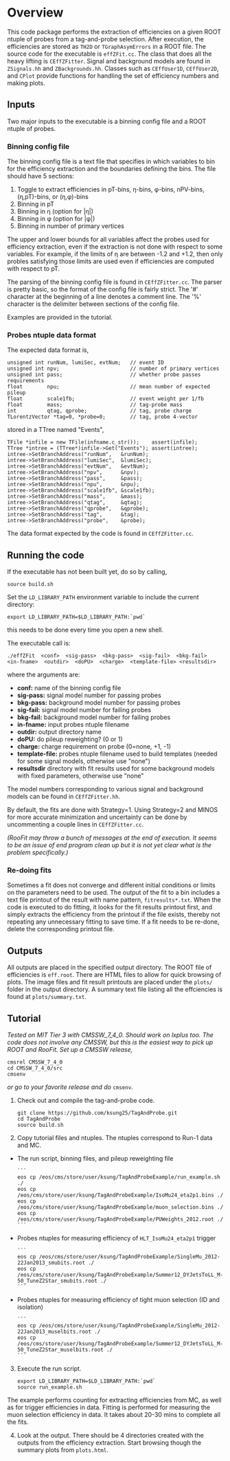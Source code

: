 # Overview
This code package performs the extraction of efficiencies on a given ROOT ntuple of probes from a tag-and-probe selection. After execution, the efficiencies are stored as `TH2D` or `TGraphAsymErrors` in a ROOT file. The source code for the executable is `effZFit.cc`. The class that does all the heavy lifting is `CEffZFitter`. Signal and background models are found in `ZSignals.hh` and `ZBackgrounds.hh`. Classes such as `CEffUser1D`, `CEffUser2D`, and `CPlot` provide functions for handling the set of efficiency numbers and making plots.


## Inputs
Two major inputs to the executable is a binning config file and a ROOT ntuple of probes.


### Binning config file
The binning config file is a text file that specifies in which variables to bin for the efficiency extraction and the boundaries defining the bins. The file should have 5 sections:

1. Toggle to extract efficiencies in pT-bins, &eta;-bins, &phi;-bins, nPV-bins, (&eta;,pT)-bins, or (&eta;,&phi;)-bins
2. Binning in pT
3. Binning in &eta; (option for |&eta;|)
4. Binning in &phi; (option for |&phi;|)
5. Binning in number of primary vertices

The upper and lower bounds for all variables affect the probes used for efficiency extraction, even if the extraction is not done with respect to some variables. For example, if the limits of &eta; are between -1.2 and +1.2, then only probles satisfying those limits are used even if efficiencies are computed with respect to pT.

The parsing of the binning config file is found in `CEffZFitter.cc`. The parser is pretty basic, so the format of the config file is fairly strict. The '\#' character at the beginning of a line denotes a comment line. The '%' character is the delimiter between sections of the config file.

Examples are provided in the tutorial.


### Probes ntuple data format
The expected data format is,
```
unsigned int runNum, lumiSec, evtNum;   // event ID
unsigned int npv;                       // number of primary vertices
unsigned int pass;                      // whether probe passes requirements
float        npu;                       // mean number of expected pileup
float        scale1fb;                  // event weight per 1/fb
float        mass;                      // tag-probe mass
int          qtag, qprobe;              // tag, probe charge
TLorentzVector *tag=0, *probe=0;        // tag, probe 4-vector
```
stored in a TTree named "Events",
```
TFile *infile = new TFile(infname.c_str());    assert(infile);
TTree *intree = (TTree*)infile->Get("Events"); assert(intree);
intree->SetBranchAddress("runNum",   &runNum);
intree->SetBranchAddress("lumiSec",  &lumiSec);
intree->SetBranchAddress("evtNum",   &evtNum);
intree->SetBranchAddress("npv",      &npv);
intree->SetBranchAddress("pass",     &pass);
intree->SetBranchAddress("npu",      &npu);
intree->SetBranchAddress("scale1fb", &scale1fb);
intree->SetBranchAddress("mass",     &mass);
intree->SetBranchAddress("qtag",     &qtag);
intree->SetBranchAddress("qprobe",   &qprobe);
intree->SetBranchAddress("tag",      &tag);
intree->SetBranchAddress("probe",    &probe);
```

The data format expected by the code is found in `CEffZFitter.cc`.


## Running the code
If the executable has not been built yet, do so by calling,
```
source build.sh
```

Set the `LD_LIBRARY_PATH` environment variable to include the current directory:
```
export LD_LIBRARY_PATH=$LD_LIBRARY_PATH:`pwd`
```
this needs to be done every time you open a new shell.

The executable call is:
```
./effZFit  <conf>  <sig-pass>  <bkg-pass>  <sig-fail>  <bkg-fail>  <in-fname>  <outdir>  <doPU>  <charge>  <template-file> <resultsdir>
```

where the arguments are:
- **conf:** name of the binning config file
- **sig-pass:** signal model number for passing probes
- **bkg-pass:** background model number for passing probes
- **sig-fail:** signal model number for failing probes
- **bkg-fail:** background model number for failing probes
- **in-fname:** input probes ntuple filename
- **outdir:** output directory name
- **doPU:** do pileup reweighting? (0 or 1)
- **charge:** charge requirement on probe (0=none, +1, -1)
- **template-file:** probes ntuple filename used to build templates (needed for some signal models, otherwise use "none")
- **resultsdir** directory with fit results used for some background models with fixed parameters, otherwise use "none"

The model numbers corresponding to various signal and background models can be found in `CEffZFitter.hh`.

By default, the fits are done with Strategy=1. Using Strategy=2 and MINOS for more accurate minimization and uncertainty can be done by uncommenting a couple lines in `CEffZFitter.cc`.

*(RooFit may throw a bunch of messages at the end of execution. It seems to be an issue of end program clean up but it is not yet clear what is the problem specifically.)*

### Re-doing fits
Sometimes a fit does not converge and different initial conditions or limits on the parameters need to be used. The output of the fit to a bin includes a text file printout of the result with name pattern, `fitresults*.txt`. When the code is executed to do fitting, it looks for the fit results printout first, and simply extracts the efficiency from the printout if the file exists, thereby not repeating any unnecessary fitting to save time. If a fit needs to be re-done, delete the corresponding printout file.


## Outputs
All outputs are placed in the specified output directory. The ROOT file of efficiencies is `eff.root`. There are HTML files to allow for quick browsing of plots. The image files and fit result printouts are placed under the `plots/` folder in the output directory. A summary text file listing all the effciencies is found at `plots/summary.txt`.


## Tutorial
*Tested on MIT Tier 3 with CMSSW_7_4_0. Should work on lxplus too. The code does not involve any CMSSW, but this is the easiest way to pick up ROOT and RooFit. Set up a CMSSW release,*
```
cmsrel CMSSW_7_4_0
cd CMSSW_7_4_0/src
cmsenv
```
*or go to your favorite release and do* `cmsenv`.


1. Check out and compile the tag-and-probe code.
    ```
    git clone https://github.com/ksung25/TagAndProbe.git
    cd TagAndProbe
    source build.sh
    ```

2. Copy tutorial files and ntuples. The ntuples correspond to Run-1 data and MC.
  * The run script, binning files, and pileup reweighting file

        ```
        eos cp /eos/cms/store/user/ksung/TagAndProbeExample/run_example.sh ./
        eos cp /eos/cms/store/user/ksung/TagAndProbeExample/IsoMu24_eta2p1.bins ./
        eos cp /eos/cms/store/user/ksung/TagAndProbeExample/muon_selection.bins ./
        eos cp /eos/cms/store/user/ksung/TagAndProbeExample/PUWeights_2012.root ./
        ```
  * Probes ntuples for measuring efficiency of `HLT_IsoMu24_eta2p1` trigger

        ```
        eos cp /eos/cms/store/user/ksung/TagAndProbeExample/SingleMu_2012-22Jan2013_smubits.root ./
        eos cp /eos/cms/store/user/ksung/TagAndProbeExample/Summer12_DYJetsToLL_M-50_TuneZ2Star_smubits.root ./
        ```
  * Probes ntuples for measuring efficiency of tight muon selection (ID and isolation)

        ```
        eos cp /eos/cms/store/user/ksung/TagAndProbeExample/SingleMu_2012-22Jan2013_muselbits.root ./
        eos cp /eos/cms/store/user/ksung/TagAndProbeExample/Summer12_DYJetsToLL_M-50_TuneZ2Star_muselbits.root ./
        ```

3. Execute the run script.

    ```
    export LD_LIBRARY_PATH=$LD_LIBRARY_PATH:`pwd`
    source run_example.sh
    ```

  The example performs counting for extracting efficiencies from MC, as well as for trigger efficiencies in data. Fitting is performed for measuring the muon selection efficiency in data. It takes about 20-30 mins to complete all the fits.

4. Look at the output. There should be 4 directories created with the outputs from the efficiency extraction. Start browsing though the summary plots from `plots.html`.
